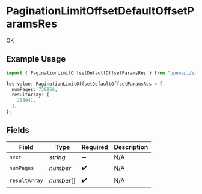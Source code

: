 # PaginationLimitOffsetDefaultOffsetParamsRes

OK

## Example Usage

```typescript
import { PaginationLimitOffsetDefaultOffsetParamsRes } from "openapi/sdk/models/operations";

let value: PaginationLimitOffsetDefaultOffsetParamsRes = {
  numPages: 730856,
  resultArray: [
    253941,
  ],
};
```

## Fields

| Field              | Type               | Required           | Description        |
| ------------------ | ------------------ | ------------------ | ------------------ |
| `next`             | *string*           | :heavy_minus_sign: | N/A                |
| `numPages`         | *number*           | :heavy_check_mark: | N/A                |
| `resultArray`      | *number*[]         | :heavy_check_mark: | N/A                |